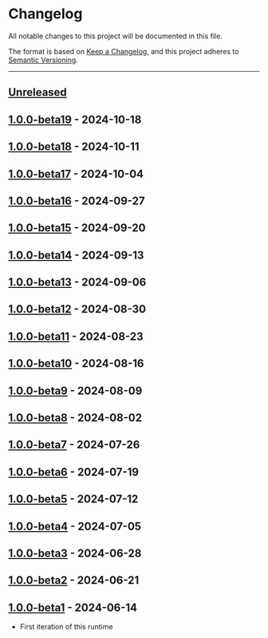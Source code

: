 # Changelog

All notable changes to this project will be documented in this file.

The format is based on [Keep a Changelog](https://keepachangelog.com/en/1.0.0/),
and this project adheres to [Semantic Versioning](https://semver.org/spec/v2.0.0.html).

* * *

## [Unreleased]

## [1.0.0-beta19] - 2024-10-18

## [1.0.0-beta18] - 2024-10-11

## [1.0.0-beta17] - 2024-10-04

## [1.0.0-beta16] - 2024-09-27

## [1.0.0-beta15] - 2024-09-20

## [1.0.0-beta14] - 2024-09-13

## [1.0.0-beta13] - 2024-09-06

## [1.0.0-beta12] - 2024-08-30

## [1.0.0-beta11] - 2024-08-23

## [1.0.0-beta10] - 2024-08-16

## [1.0.0-beta9] - 2024-08-09

## [1.0.0-beta8] - 2024-08-02

## [1.0.0-beta7] - 2024-07-26

## [1.0.0-beta6] - 2024-07-19

## [1.0.0-beta5] - 2024-07-12

## [1.0.0-beta4] - 2024-07-05

## [1.0.0-beta3] - 2024-06-28

## [1.0.0-beta2] - 2024-06-21

## [1.0.0-beta1] - 2024-06-14

- First iteration of this runtime

[Unreleased]: https://github.com/ortus-boxlang/boxlang-servlet/compare/v1.0.0-beta19...HEAD

[1.0.0-beta19]: https://github.com/ortus-boxlang/boxlang-servlet/compare/v1.0.0-beta18...v1.0.0-beta19

[1.0.0-beta18]: https://github.com/ortus-boxlang/boxlang-servlet/compare/v1.0.0-beta17...v1.0.0-beta18

[1.0.0-beta17]: https://github.com/ortus-boxlang/boxlang-servlet/compare/v1.0.0-beta16...v1.0.0-beta17

[1.0.0-beta16]: https://github.com/ortus-boxlang/boxlang-servlet/compare/v1.0.0-beta15...v1.0.0-beta16

[1.0.0-beta15]: https://github.com/ortus-boxlang/boxlang-servlet/compare/v1.0.0-beta14...v1.0.0-beta15

[1.0.0-beta14]: https://github.com/ortus-boxlang/boxlang-servlet/compare/v1.0.0-beta13...v1.0.0-beta14

[1.0.0-beta13]: https://github.com/ortus-boxlang/boxlang-servlet/compare/v1.0.0-beta12...v1.0.0-beta13

[1.0.0-beta12]: https://github.com/ortus-boxlang/boxlang-servlet/compare/v1.0.0-beta11...v1.0.0-beta12

[1.0.0-beta11]: https://github.com/ortus-boxlang/boxlang-servlet/compare/v1.0.0-beta10...v1.0.0-beta11

[1.0.0-beta10]: https://github.com/ortus-boxlang/boxlang-servlet/compare/v1.0.0-beta9...v1.0.0-beta10

[1.0.0-beta9]: https://github.com/ortus-boxlang/boxlang-servlet/compare/v1.0.0-beta8...v1.0.0-beta9

[1.0.0-beta8]: https://github.com/ortus-boxlang/boxlang-servlet/compare/v1.0.0-beta7...v1.0.0-beta8

[1.0.0-beta7]: https://github.com/ortus-boxlang/boxlang-servlet/compare/v1.0.0-beta6...v1.0.0-beta7

[1.0.0-beta6]: https://github.com/ortus-boxlang/boxlang-servlet/compare/v1.0.0-beta5...v1.0.0-beta6

[1.0.0-beta5]: https://github.com/ortus-boxlang/boxlang-servlet/compare/v1.0.0-beta4...v1.0.0-beta5

[1.0.0-beta4]: https://github.com/ortus-boxlang/boxlang-servlet/compare/v1.0.0-beta4...v1.0.0-beta4

[1.0.0-beta3]: https://github.com/ortus-boxlang/boxlang-servlet/compare/v1.0.0-beta2...v1.0.0-beta3

[1.0.0-beta2]: https://github.com/ortus-boxlang/boxlang-servlet/compare/v1.0.0-beta2...v1.0.0-beta2

[1.0.0-beta1]: https://github.com/ortus-boxlang/boxlang-servlet/compare/5246d64e8e06e45ddc449f61ea293425e8f3dec5...v1.0.0-beta1
